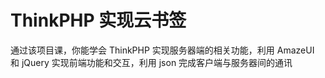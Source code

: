 # ThinkPHP 实现云书签

通过该项目课，你能学会 ThinkPHP 实现服务器端的相关功能，利用 AmazeUI 和 jQuery 实现前端功能和交互，利用 json 完成客户端与服务器间的通讯